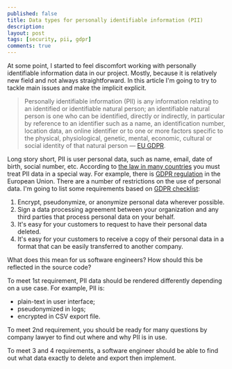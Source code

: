 ```yaml
---
published: false
title: Data types for personally identifiable information (PII)
description: 
layout: post
tags: [security, pii, gdpr]
comments: true
---
```


At some point, I started to feel discomfort working with personally identifiable information data in our project. Mostly, because it is relatively new field and not always straightforward. In this article I'm going to try to tackle main issues and make the implicit explicit.

> Personally identifiable information (PII) is any information relating to an identified or identifiable natural person; an identifiable natural person is one who can be identified, directly or indirectly, in particular by reference to an identifier such as a name, an identification number, location data, an online identifier or to one or more factors specific to the physical, physiological, genetic, mental, economic, cultural or social identity of that natural person — [EU GDPR](https://www.privacy-regulation.eu/en/article-4-definitions-GDPR.htm).

Long story short, PII is user personal data, such as name, email, date of birth, social number, etc. According to [the law in many countries](https://en.wikipedia.org/wiki/Personal_data#Laws_and_standards) you must treat PII data in a special way. For example, there is [GDPR regulation](https://en.wikipedia.org/wiki/General_Data_Protection_Regulation) in the European Union. There are a number of restrictions on the use of personal data. I'm going to list some requirements based on [GDPR checklist](https://gdpr.eu/checklist/):

1. Encrypt, pseudonymize, or anonymize personal data wherever possible.
2. Sign a data processing agreement between your organization and any third parties that process personal data on your behalf.
3. It's easy for your customers to request to have their personal data deleted.
4. It's easy for your customers to receive a copy of their personal data in a format that can be easily transferred to another company.

What does this mean for us software engineers? How should this be reflected in the source code?

To meet 1st requirement, PII data should be rendered differently depending on a use case. For example, PII is: 
* plain-text in user interface;
* pseudonymized in logs;
* encrypted in CSV export file.

To meet 2nd requirement, you should be ready for many questions by company lawyer to find out where and why PII is in use.

To meet 3 and 4 requirements, a software engineer should be able to find out what data exactly to delete and export then implement.
